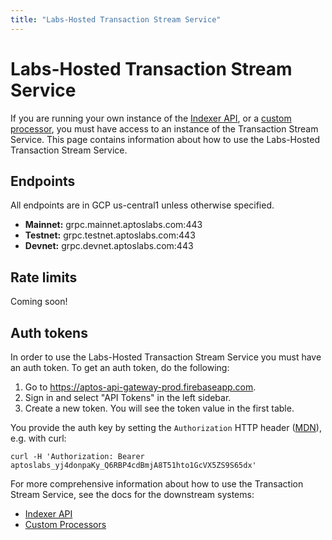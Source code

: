 ```yaml
---
title: "Labs-Hosted Transaction Stream Service"
---
```


# Labs-Hosted Transaction Stream Service

If you are running your own instance of the [Indexer API](../api), or a [custom processor](../custom-processors), you must have access to an instance of the Transaction Stream Service. This page contains information about how to use the Labs-Hosted Transaction Stream Service.

## Endpoints
All endpoints are in GCP us-central1 unless otherwise specified.

- **Mainnet:** grpc.mainnet.aptoslabs.com:443
- **Testnet:** grpc.testnet.aptoslabs.com:443
- **Devnet:** grpc.devnet.aptoslabs.com:443

## Rate limits
Coming soon!

<!--
The following rate limit applies for the Aptos Labs hosted Transaction Stream Service:

- todo todo

If you need a higher rate limit, consider running the Transaction Stream Service yourself. See the guide to self hosting [here](./self-hosted).
-->

## Auth tokens

In order to use the Labs-Hosted Transaction Stream Service you must have an auth token. To get an auth token, do the following:
1. Go to https://aptos-api-gateway-prod.firebaseapp.com.
1. Sign in and select "API Tokens" in the left sidebar.
1. Create a new token. You will see the token value in the first table.

You provide the auth key by setting the `Authorization` HTTP header ([MDN](https://developer.mozilla.org/en-US/docs/Web/HTTP/Headers/Authorization)), e.g. with curl:
```
curl -H 'Authorization: Bearer aptoslabs_yj4donpaKy_Q6RBP4cdBmjA8T51hto1GcVX5ZS9S65dx'
```

For more comprehensive information about how to use the Transaction Stream Service, see the docs for the downstream systems:
- [Indexer API](../api)
- [Custom Processors](../custom-processors)
